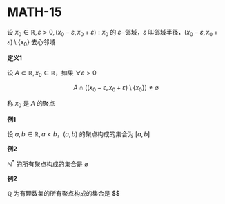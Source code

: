 # MATH-15

设 $x_{0}\in \mathbb{R},\varepsilon>0,(x_{0}-\varepsilon,x_{0}+\varepsilon):x_{0}$ 的 $\varepsilon-$邻域，$\varepsilon$ 叫邻域半径，$(x_{0}-\varepsilon,x_{0}+\varepsilon)\setminus \{ x_{0} \}$ 去心邻域

**定义1**

设 $A\subset \mathbb{R},x_{0}\in \mathbb{R}$，如果 $\forall \varepsilon>0$

$$
A \cap \left( (x_{0}-\varepsilon,x_{0}+\varepsilon) \setminus \{  x_{0} \}\right) \neq \varnothing
$$

称 $x_{0}$ 是 $A$ 的聚点

**例1**

设 $a,b\in \mathbb{R},a<b$，$(a,b)$ 的聚点构成的集合为 $[a,b]$

**例2**

$\mathbb{N}^{*}$ 的所有聚点构成的集合是 $\varnothing$

**例2**

$\mathbb{Q}$ 为有理数集的所有聚点构成的集合是 $$


